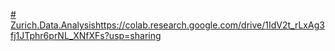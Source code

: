 [# Zurich.Data.Analysis](https://colab.research.google.com/drive/1IdV2t_rLxAg3fj1JTphr6prNL_XNfXFs?usp=sharing)https://colab.research.google.com/drive/1IdV2t_rLxAg3fj1JTphr6prNL_XNfXFs?usp=sharing
